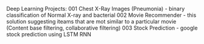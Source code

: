 Deep Learning Projects:
001 Chest X-Ray Images (Pneumonia) - binary classification of Normal X-ray and bacterial
002 Movie Recommender - this solution suggesting iteams that are mot similar to a particular movie (Content base filtering, collaborative filtering)
003 Stock Prediction - google stock prediction using LSTM RNN